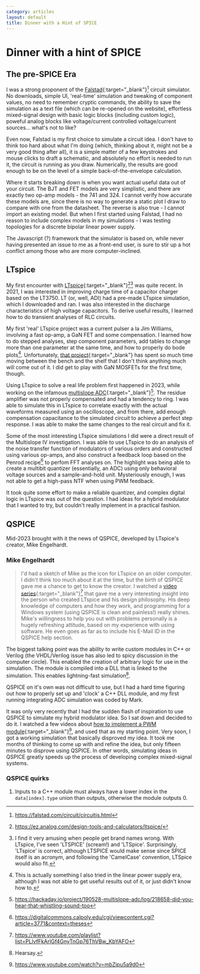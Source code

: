 ```yaml
---
category: articles
layout: default
title: Dinner with a Hint of SPICE
---
```


# Dinner with a hint of SPICE

## The pre-SPICE Era

I was a strong proponent of the [Falstad](https://falstad.com/circuit/circuitjs.html){:target="_blank"}[^1] circuit simulator. No downloads, simple UI, 'real-time' simulation and tweaking of component values, no need to remember cryptic commands, the ability to save the simulation as a text file (which can be re-opened on the website), effortless mixed-signal design with basic logic blocks (including custom logic), poweful analog blocks like voltage/current controlled voltage/current sources... what's not to like?

Even now, Falstad is my first choice to simulate a circuit idea. I don't have to think too hard about what I'm doing (which, thinking about it, might not be a very good thing after all), it is a simple matter of a few keystrokes and mouse clicks to draft a schematic, and absolutely no effort is needed to run it, the circuit is running as you draw. Numerically, the results are good enough to be on the level of a simple back-of-the-envelope calculation.

Where it starts breaking down is when you want actual useful data out of your circuit. The BJT and FET models are very simplistic, and there are exactly two op-amp models - the 741 and 324. I cannot verify how accurate these models are, since there is no way to generate a static plot I draw to compare with one from the datasheet. The reverse is also true - I cannot import an existing model. But when I first started using Falstad, I had no reason to include complex models in my simulations - I was testing topologies for a discrete bipolar linear power supply.

The Javascript (?) framework that the simulator is based on, while never having presented an issue to me as a front-end user, is sure to stir up a hot conflict among those who are more computer-inclined.

## LTspice

My first encounter with [LTspice](https://ez.analog.com/design-tools-and-calculators/ltspice/){:target="_blank"}[^2][^3] was quite recent. In 2021, I was interested in improving charge time of a capacitor charger based on the LT3750. LT (or, well, ADI) had a pre-made LTspice simulation, which I downloaded and ran. I was also interested in the discharge characteristics of high voltage capacitors. To derive useful results, I learned how to do transient analyses of RLC circuits.

My first 'real' LTspice project was a current pulser a la Jim Williams, involving a fast op-amp, a GaN FET and some compensation. I learned how to do stepped analyses, step component parameters, add tables to change more than one parameter at the same time, and how to properly do bode plots[^4]. Unfortunately, [that project](https://github.com/NNNILabs/Pulsed-Laser-Driver){:target="_blank"} has spent so much time moving between the bench and the shelf that I don't think anything much will come out of it. I did get to play with GaN MOSFETs for the first time, though.

Using LTspice to solve a real life problem first happened in 2023, while working on the infamous [multislope ADC](https://hackaday.io/project/190528-multislope-adc/log/218658-did-you-hear-that-whistling-sound-too){:target="_blank"}[^5]. The residue amplifier was not properly compensated and had a tendency to ring. I was able to simulate this in LTspice to correlate exactly with the actual waveforms measured using an oscilloscope, and from there, add enough compensation capacitance to the simulated circuit to achieve a perfect step response. I was able to make the same changes to the real circuit and fix it.

Some of the most interesting LTspice simulations I did were a direct result of the Multislope IV investigation. I was able to use LTspice to do an analysis of the noise transfer function of modulators of various orders and constructed using various op-amps, and also construct a feedback loop based on the Penrod recipe[^6] to perfom FFT analyses on. The highlight was being able to create a multibit quantizer (essentially, an ADC) using only behavioral voltage sources and a sample-and-hold unit. Mysteriously enough, I was not able to get a high-pass NTF when using PWM feedback.

It took quite some effort to make a reliable quantizer, and complex digital logic in LTspice was out of the question. I had ideas for a hybrid modulator that I wanted to try, but couldn't really implement in a practical fashion.

## QSPICE

Mid-2023 brought with it the news of QSPICE, developed by LTspice's creator, Mike Engelhardt.

### Mike Engelhardt

> I'd had a sketch of Mike as the icon for LTspice on an older computer. I didn't think too much about it at the time, but the birth of QSPICE gave me a chance to get to know the creator. I watched a [video series](https://www.youtube.com/playlist?list=PLlvfFkArIGf4GnyTnGp76ThVBw_KbYAFO){:target="_blank"}[^7] that gave me a very interesting insight into the person who created LTspice and his design philosophy. His deep knowledge of computers and how they work, and programming for a Windows system (using QSPICE is clean and painless!) really shines. Mike's willingness to help you out with problems personally is a hugely refreshing attitude, based on my experience with using software. He even goes as far as to include his E-Mail ID in the QSPICE help section.

The biggest talking point was the ability to write custom modules in C++ or Verilog (the VHDL/Verilog issue has also led to spicy discussion in the computer circle). This enabled the creation of arbitrary logic for use in the simulation. The module is compiled into a DLL that is linked to the simulation. This enables lightning-fast simulation[^8].

QSPICE on it's own was not difficult to use, but I had a hard time figuring out how to properly set up and 'clock' a C++ DLL module, and my first running integrating ADC simulation was coded by Mark.

It was only very recently that I had the sudden flash of inspiration to use QSPICE to simulate my hybrid modulator idea. So I sat down and decided to do it. I watched a few videos about [how to implement a PWM module](https://www.youtube.com/watch?v=mbZipu5a9d0){:target="_blank"}[^9], and used that as my starting point. Very soon, I got a working simulation that basically disproved my idea. It took me months of thinking to come up with and refine the idea, but only fifteen minutes to disprove using QSPICE. In other words, simulating ideas in QSPICE greatly speeds up the process of developing complex mixed-signal systems.

### QSPICE quirks

1. Inputs to a C++ module must always have a lower index in the `data[index].type` union than outputs, otherwise the module outputs 0.

[^1]: https://falstad.com/circuit/circuitjs.html
[^2]: https://ez.analog.com/design-tools-and-calculators/ltspice/
[^3]: I find it very amusing when people get brand names wrong. With LTspice, I've seen 'LTSPICE' (scream!) and 'LTSpice'. Surprisingly, 'LTspice' is correct, although LTSPICE would make sense since SPICE itself is an acronym, and following the 'CamelCase' convention, LTSpice would also fit.
[^4]: This is actually something I also tried in the linear power supply era, although I was not able to get useful results out of it, or just didn't know how to.
[^5]: https://hackaday.io/project/190528-multislope-adc/log/218658-did-you-hear-that-whistling-sound-too
[^6]: https://digitalcommons.calpoly.edu/cgi/viewcontent.cgi?article=3771&context=theses
[^7]: https://www.youtube.com/playlist?list=PLlvfFkArIGf4GnyTnGp76ThVBw_KbYAFO
[^8]: Hearsay.
[^9]: https://www.youtube.com/watch?v=mbZipu5a9d0
